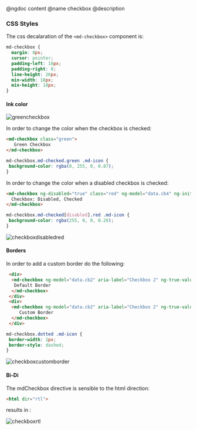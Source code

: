 @ngdoc content
@name checkbox
@description

### CSS Styles

The css decalaration of the `<md-checkbox>` component is:
 
 ```css
 md-checkbox {
   margin: 8px;
   cursor: pointer;
   padding-left: 18px;
   padding-right: 0;
   line-height: 26px;
   min-width: 18px;
   min-height: 18px; 
 }
 ```
 
#### Ink color

![greencheckbox](https://cloud.githubusercontent.com/assets/1292882/8035909/b2130da0-0dfc-11e5-932f-4424d3b46d5b.PNG)

In order to change the color when the checkbox is checked:

```html
<md-checkbox class="green">
   Green Checkbox
</md-checkbox>
```

 ```css
 md-checkbox.md-checked.green .md-icon {
  background-color: rgba(0, 255, 0, 0.87);
 }
 ```



In order to change the color when a disabled checkbox is checked:

```html
<md-checkbox ng-disabled="true" class="red" ng-model="data.cb4" ng-init="data.cb4=true">
  Checkbox: Disabled, Checked
</md-checkbox>
```

 ```css
md-checkbox.md-checked[disabled].red .md-icon {
  background-color: rgba(255, 0, 0, 0.26);
}
 ```
![checkboxdisabledred](https://cloud.githubusercontent.com/assets/1292882/8036177/dc941a86-0dfe-11e5-8892-ac19ec6926fe.PNG)


#### Borders
In order to add a custom border do the following:
```html
 <div>
  <md-checkbox ng-model="data.cb2" aria-label="Checkbox 2" ng-true-value="'yup'" ng-false-value="'nope'">
   Default Border
  </md-checkbox>
 </div>
 <div>
  <md-checkbox ng-model="data.cb2" aria-label="Checkbox 2" ng-true-value="'yup'" class="dotted" ng-false-value="'nope'">
     Custom Border
  </md-checkbox>
 </div>
```
```css
md-checkbox.dotted .md-icon {
 border-width: 1px;
 border-style: dashed;
}
```

![checkboxcustomborder](https://cloud.githubusercontent.com/assets/1292882/8037214/388dd40c-0e05-11e5-82a7-4bfa2541e968.PNG)



#### Bi-Di

The mdCheckbox directive is sensible to the html direction:
```html
<html dir="rtl">
```

results in :

![checkboxrtl](https://cloud.githubusercontent.com/assets/1292882/8036091/fb40bcf6-0dfd-11e5-8319-25e68939d1a3.PNG)


